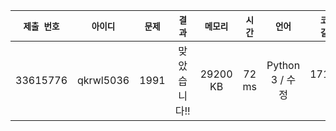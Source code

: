 | `제출 번호` | `아이디` | `문제` |  `결과` | `메모리` | `시간` | `언어` | `코드 길이` |
|---|:---:|:---:|:---:|:---:|:---:|:---:|---:|
| 33615776 | 	qkrwl5036 | 1991 | 맞았습니다!! |	29200 KB | 72 ms | Python 3 / 수정 | 1714 B |
